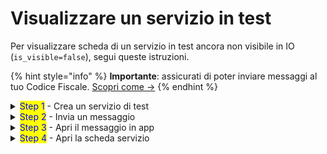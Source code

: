 # Visualizzare un servizio in test

Per visualizzare scheda di un servizio in test ancora non visibile in IO (`is_visible=false`), segui queste istruzioni.

{% hint style="info" %}
**Importante**: assicurati di poter inviare messaggi al tuo Codice Fiscale. [Scopri come ->](../../abilitazioni/test-con-codici-fiscali-reali.md)
{% endhint %}

<details>

<summary><mark style="color:blue;">Step 1</mark> - Crea un servizio di test</summary>

Se non l'hai già fatto, scopri come [.](./ "mention").

</details>

<details>

<summary><mark style="color:blue;">Step 2</mark> - Invia un messaggio</summary>

Invia un messaggio al tuo Codice Fiscale usando il servizio appena creato.

{% code overflow="wrap" %}
```bash
curl --location --request POST 'https://api.io.pagopa.it/api/v1/messages/FISCAL_CODE' \
--header 'Ocp-Apim-Subscription-Key: __YOUR_API_KEY__' \
--header 'Content-Type: application/json' \
--data-raw '{k
content": {
"subject": "A new message subject",
"markdown": "A message body markdown Lorem ipsu xxxxxxx dsdfsdfdsfsdfsdfsdfdsfdsfasdasdasd on min 80 character"
}
}'
```
{% endcode %}

</details>

<details>

<summary><mark style="color:blue;">Step 3</mark> - Apri il messaggio in app</summary>

Attendi l'arrivo del messaggio in app, quindi selezionalo per visualizzarne il contenuto.&#x20;

Puoi forzare l'aggiornamento della lista messaggi scorrendo verso in basso (pull to refresh).

&#x20;<img src="../../.gitbook/assets/ezgif-5-8554f1ca1f.gif" alt="Esempio di apertura messaggio in app" data-size="original">



</details>

<details>

<summary><mark style="color:blue;">Step 4</mark> - Apri la scheda servizio</summary>

In fondo al messaggio trovi il nome del servizio che lo ha inviato: selezionalo per visualizzare la scheda del servizio.

![Esempio di apertura scheda servizio da un messaggio in app](../../.gitbook/assets/ezgif-5-59d64998d9.gif)



</details>
